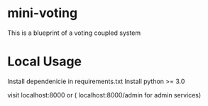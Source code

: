 # mini-voting
This is a blueprint of a voting coupled system

# Local Usage

Install dependenicie in requirements.txt
Install python >= 3.0

visit localhost:8000 or ( localhost:8000/admin for admin services)
